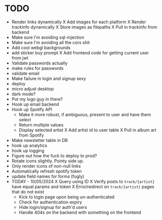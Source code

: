 # TODO
- Render links dynamically
X Add images for each platform
X Render trackinfo dynamically
X Store images as filepaths
X Pull in trackinfo from backend
- Make sure I'm avoiding sql-injection
- Make sure I'm avoiding all the cors shit
- Add cool webgl backgrounds
- add sticker buy prompt
X Add frontend code for getting current user from jwt
- Validate passwords actually
- make rules for passwords
- validate email
- Make failure in login and signup sexy
- deploy
- micro adjust desktop
- dark mode?
- Put my logo guy in there?
- Hook up email backend
- Hook up Spotify API
  - Make it more robust, if ambiguous, present to user and have them select
  - Return multiple values
  - Display selected artist
  X Add artist id to user table
  X Pull in album art from Spotify
- Make newsletter table in DB
- hook up analytics
- hook up logging
- Figure out how the fuck to deploy to prod?
- Rotate icons slightly. Pointy side up.
- Only render icons of non-null links
- Automatically refresh spotify token
- update field names for forms (fugly)
- TODAY - 10/05/2024
  X Query using ID
  X Verify posts to `track/{artist}` have equal params and token
  X Error/redirect on `track/{artist}` pages that do not exist
  - Kick to login page upon being un-authenticated
  - Check for authentication expiry
  - Hide login/signup for auth'd users
  - Handle 404s on the backend with something on the frontend
